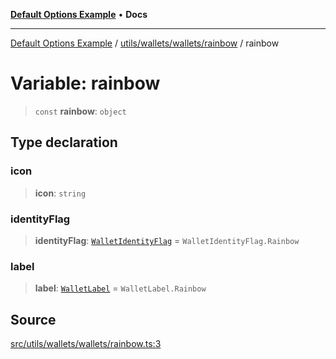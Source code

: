 [**Default Options Example**](../../../../../README.md) • **Docs**

***

[Default Options Example](../../../../../modules.md) / [utils/wallets/wallets/rainbow](../README.md) / rainbow

# Variable: rainbow

> `const` **rainbow**: `object`

## Type declaration

### icon

> **icon**: `string`

### identityFlag

> **identityFlag**: [`WalletIdentityFlag`](../../../types/enumerations/WalletIdentityFlag.md) = `WalletIdentityFlag.Rainbow`

### label

> **label**: [`WalletLabel`](../../../types/enumerations/WalletLabel.md) = `WalletLabel.Rainbow`

## Source

[src/utils/wallets/wallets/rainbow.ts:3](https://github.com/bgd-labs/fe-shared/blob/022d31eeb7e61eeffe2ddf65992458f822122ffc/src/utils/wallets/wallets/rainbow.ts#L3)
